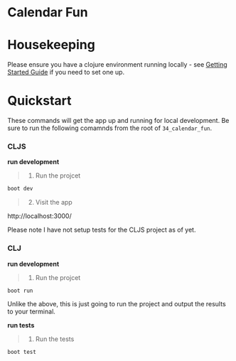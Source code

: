 # Calendar Fun


# Housekeeping

Please ensure you have a clojure environment running locally - see [Getting Started Guide](https://github.com/tkjone/clojurescript-30#getting-started) if you need to set one up.

# Quickstart

These commands will get the app up and running for local development.  Be sure to run the following comamnds from the root of `34_calendar_fun`.


### CLJS

**run development**

> 1.  Run the projcet

```bash
boot dev
```

> 2.  Visit the app

http://localhost:3000/

Please note I have not setup tests for the CLJS project as of yet.


### CLJ

**run development**

> 1.  Run the projcet

```bash
boot run
```

Unlike the above, this is just going to run the project and output the results to your terminal.

**run tests**

> 1.  Run the tests

```bash
boot test
```
